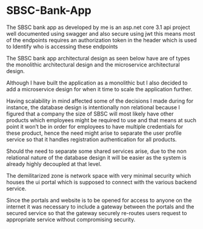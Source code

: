 # SBSC-Bank-App

The SBSC bank app as developed by me is an asp.net core 3.1 api project well documented using swagger and also secure using jwt this means most of the endpoints requires an authorization token in the header which is used to Identify who is accessing these endpoints 

The SBSC bank app architectural design as seen below have are of types the monolithic architectural design and the microservice architectural design.

Although I have built the application as a monolithic but I also decided to add a microservice design for when it time to scale the application further.

Having scalability in mind affected some of the decisions I made during for instance, the database design is intentionally non relational because I figured that a company the size of SBSC will most likely have other products which employees might be required to use and that means at such point it won’t be in order for employees to have multiple credentials for these product, hence the need might arise to separate the user profile service so that it handles registration authentication for all products.

Should the need to separate some shared services arise, due to the non relational nature of the database design it will be easier as the system is already highly decoupled at that level.

The demilitarized zone is network space with very minimal security which houses the ui portal which is supposed to connect with the various backend service.

 Since the portals and website is to be opened for access to anyone on the internet it was necessary to include a gateway between the portals and the secured service so that the gateway securely re-routes users request to appropriate service without compromising security.
